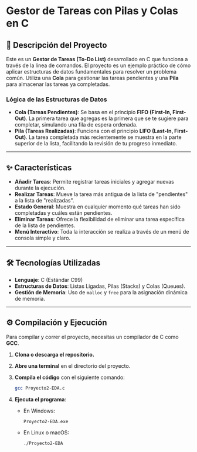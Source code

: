 # Gestor de Tareas con Pilas y Colas en C

## 📖 Descripción del Proyecto

Este es un **Gestor de Tareas (To-Do List)** desarrollado en C que funciona a través de la línea de comandos. El proyecto es un ejemplo práctico de cómo aplicar estructuras de datos fundamentales para resolver un problema común. Utiliza una **Cola** para gestionar las tareas pendientes y una **Pila** para almacenar las tareas ya completadas.

### Lógica de las Estructuras de Datos
* **Cola (Tareas Pendientes)**: Se basa en el principio **FIFO (First-In, First-Out)**. La primera tarea que agregas es la primera que se te sugiere para completar, simulando una fila de espera ordenada.
* **Pila (Tareas Realizadas)**: Funciona con el principio **LIFO (Last-In, First-Out)**. La tarea completada más recientemente se muestra en la parte superior de la lista, facilitando la revisión de tu progreso inmediato.

---

## ✨ Características

* **Añadir Tareas**: Permite registrar tareas iniciales y agregar nuevas durante la ejecución.
* **Realizar Tareas**: Mueve la tarea más antigua de la lista de "pendientes" a la lista de "realizadas".
* **Estado General**: Muestra en cualquier momento qué tareas han sido completadas y cuáles están pendientes.
* **Eliminar Tareas**: Ofrece la flexibilidad de eliminar una tarea específica de la lista de pendientes.
* **Menú Interactivo**: Toda la interacción se realiza a través de un menú de consola simple y claro.

---

## 🛠️ Tecnologías Utilizadas

* **Lenguaje**: C (Estándar C99)
* **Estructuras de Datos**: Listas Ligadas, Pilas (Stacks) y Colas (Queues).
* **Gestión de Memoria**: Uso de `malloc` y `free` para la asignación dinámica de memoria.

---

## ⚙️ Compilación y Ejecución

Para compilar y correr el proyecto, necesitas un compilador de C como **GCC**.

1.  **Clona o descarga el repositorio.**
2.  **Abre una terminal** en el directorio del proyecto.
3.  **Compila el código** con el siguiente comando:
    ```bash
    gcc Proyecto2-EDA.c 
    ```
 

4.  **Ejecuta el programa**:
    * En Windows:
        ```bash
        Proyecto2-EDA.exe
        ```
    * En Linux o macOS:
        ```bash
        ./Proyecto2-EDA
        ```
